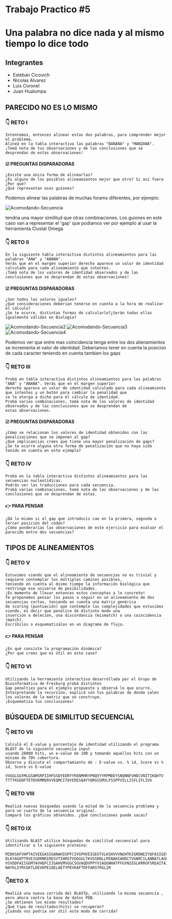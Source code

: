 # Trabajo Practico #5
# Una palabra no dice nada y al mismo tiempo lo dice todo

## Integrantes

 - Esteban Cicovich
 - Nicolas Alvarez
 - Luis Coronel
 - Juan Hualumpa

## PARECIDO NO ES LO MISMO

### 👇 RETO I
```
Intentemos, entonces alinear estas dos palabras, para comprender mejor el problema.
Alineá en la tabla interactiva las palabras "BANANA" y "MANZANA".
¡Tomá nota de tus observaciones y de las conclusiones que se desprendan de estas observaciones!
```
#### ☑ PREGUNTAS DISPARADORAS
```
¿Existe una única forma de alinearlas?
¿Es alguno de los posibles alineamientos mejor que otro? Si así fuera ¿Por qué?
¿Qué representan esos guiones?
```

Podemos alinear las palabras de muchas forams diferentes, por ejemplo:

![Acomodando-Secuencia](alineamiento-palabras.png)

tendria una mayor similitud que otras combinaciones.
Los guiones en este caso van a representar el 'gap' que podiamos ver por ejemplo al usar la herramienta
Clustal Omega


### 👇 RETO II
```
En la siguiente tabla interactiva distintos alineamientos para las palabras "ANA" y "ANANA".
Verás que en el margen superior derecho aparece un valor de identidad calculado para cada alineamiento que intentes.
¡Tomá nota de los valores de identidad observados y de las
conclusiones que se desprendan de estas observaciones!
```
#### ☑ PREGUNTAS DISPARADORAS
```
¿Son todos los valores iguales?
¿Qué consideraciones deberían tenerse en cuenta a la hora de realizar el cálculo?
¿Se te ocurre, distintas formas de calcularlo?¿Serán todas ellas igualmente válidas en Biología?
```

![Acomodando-Secuencia2](alineamiento-palabras2.png)
![Acomodando-Secuencia3](alineamiento-palabras3.png)
![Acomodando-Secuencia4](alineamiento-palabras4.png)

Podemos ver que entre mas coincidencia tenga entre los dos alienamientos se incrementa el valor de identidad.
Deberiamos tener en cuenta la posicion de cada caracter teniendo en cuenta tambien los gaps

### 👇 RETO III
```
Probá en tabla interactiva distintos alineamientos para las palabras "ANA" y "ANANA". Verás que en el margen superior
derecho aparece un valor de identidad calculado para cada alineamiento que intentes y un botón para cambiar la penalidad que
se le otorga a dicho para el cálculo de identidad.
Probá varias combinaciones, tomá nota de los valores de identidad observados y de las conclusiones que se desprendan de
estas observaciones.
```
#### ☑ PREGUNTAS DISPARADORAS
```
¿Cómo se relacionan los valores de identidad obtenidos con las penalizaciones que se imponen al gap?
¿Qué implicancias crees que tiene una mayor penalización de gaps?
¿Se te ocurre alguna otra forma de penalización que no haya sido tenido en cuenta en este ejemplo?
```


### 👇 RETO IV
```
Probá en la tabla interactiva distintos alineamientos para las secuencias nucleotídicas.
Podrás ver las traducciones para cada secuencia.
Probá varias combinaciones, tomá nota de las observaciones y de las conclusiones que se desprendan de estas.
```
#### 👉 PARA PENSAR
```
¿Dá lo mismo si el gap que introducís cae en la primera, segunda o tercer posición del codón?
¿Cómo ponderarías las observaciones de este ejercicio para evaluar el parecido entre dos secuencias?
```

## TIPOS DE ALINEAMIENTOS

### 👇 RETO V
```
Estuvimos viendo que el alineamiento de secuencias no es trivial y requiere contemplar los múltiples caminos posibles,
teniendo en cuenta al mismo tiempo la información biológica que restringe ese universo de posibilidades.
¡Es momento de llevar entonces estos conceptos a lo concreto!
Te proponemos pensar los pasos a seguir en un alineamiento de dos secuencias cortas, teniendo en cuenta una matriz genérica
de scoring (puntuación) que contemple las complejidades que estuvimos viendo, es decir que penalice de distinto modo una
inserción o deleción, una discordancia (mismatch) o una coincidencia (match).
Escribilos o esquematizalos en un diagrama de flujo.
```
#### 👉 PARA PENSAR
```
¿En qué consiste la programación dinámica?
¿Por qué crees que es útil en este caso?
```

### 👇 RETO VI
```
Utilizando la herramienta interactiva desarrollada por el Grupo de Bioinformática de Freiburg probá distintos
Gap penalties para el ejemplo propuesto y observá lo que ocurre.
Interpretando la recursión, explicá con tus palabras de dónde salen los valores de la matriz que se construye.
¡Esquematiza tus conclusiones!
```

## BÚSQUEDA DE SIMILITUD SECUENCIAL

### 👇 RETO VII
```
Calculá el E-value y porcentaje de identidad utilizando el programa BLAST de la siguiente secuencia input
usando 20000 hits, un e-value de 100 y tomando aquellos hits con un mínimo de 70% cobertura.
Observe y discuta el comportamiento de : E-value vs. % id, Score vs % id, Score vs E-value
```

```
VVGGLGGYMLGSAMSRPIIHFGSDYEDRYYRENMHRYPNQVYYRPMDEYSNQNNFVHDCVNITIKQHTV
TTTTKGENFTETDVKMMERVVEQMCITQYERESQAYYQRGSSMVLFSSPPVILLISFLIFLIVG
```

### 👇 RETO VIII
```
Realizá nuevas búsquedas usando la mitad de la secuencia problema y para un cuarto de la secuencia original.
Compará los gráficos obtenidos. ¿Qué conclusiones puede sacas?
```

### 👇 RETO IX
```
Utilizando BLAST utilice búsquedas de similitud secuencial para identificar a la siguiente proteína:
```

```
MIDKSAFVHPTAIVEEGASIGANAHIGPFCIVGPHVEIGEGTVLKSHVVVNGHTKIGRDNEIYQFASIGEVNQ
DLKYAGEPTRVEIGDRNRIRESVTIHRGTVQGGGLTKVGSDNLLMINAHIAHDCTVGNRCILANNATLAGH
VSVDDFAIIGGMTAVHQFCIIGAHVMVGGCSGVAQDVPPYVIAQGNHATPFGVNIEGLKRRGFSREAITAIR
NAYKLIYRSGKTLDEVKPEIAELAETYPEVKAFTDFFARSTRGLIR
```

### 👇RETO X
```
Realizá una nueva corrida del BLASTp, utilizando la misma secuencia , pero ahora contra la base de datos PDB.
¿Se obtienen los mismo resultados?
¿Qué tipo de resultados(hits) se recuperan?
¿Cuándo nos podría ser útil este modo de corrida?
```